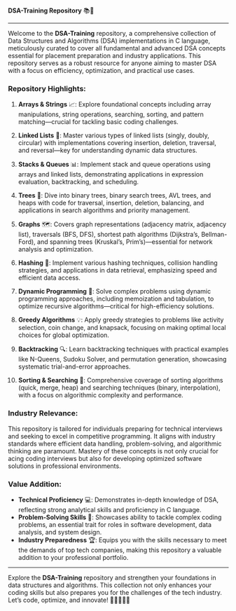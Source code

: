 **DSA-Training Repository** 📚🚀

---

Welcome to the **DSA-Training** repository, a comprehensive collection of Data Structures and Algorithms (DSA) implementations in C language, meticulously curated to cover all fundamental and advanced DSA concepts essential for placement preparation and industry applications. This repository serves as a robust resource for anyone aiming to master DSA with a focus on efficiency, optimization, and practical use cases.

### Repository Highlights:

1. **Arrays & Strings** 📈: Explore foundational concepts including array manipulations, string operations, searching, sorting, and pattern matching—crucial for tackling basic coding challenges.

2. **Linked Lists** 🔗: Master various types of linked lists (singly, doubly, circular) with implementations covering insertion, deletion, traversal, and reversal—key for understanding dynamic data structures.

3. **Stacks & Queues** 📊: Implement stack and queue operations using arrays and linked lists, demonstrating applications in expression evaluation, backtracking, and scheduling.

4. **Trees** 🌳: Dive into binary trees, binary search trees, AVL trees, and heaps with code for traversal, insertion, deletion, balancing, and applications in search algorithms and priority management.

5. **Graphs** 🗺️: Covers graph representations (adjacency matrix, adjacency list), traversals (BFS, DFS), shortest path algorithms (Dijkstra’s, Bellman-Ford), and spanning trees (Kruskal’s, Prim’s)—essential for network analysis and optimization.

6. **Hashing** 🔑: Implement various hashing techniques, collision handling strategies, and applications in data retrieval, emphasizing speed and efficient data access.

7. **Dynamic Programming** 🎯: Solve complex problems using dynamic programming approaches, including memoization and tabulation, to optimize recursive algorithms—critical for high-efficiency solutions.

8. **Greedy Algorithms** 💡: Apply greedy strategies to problems like activity selection, coin change, and knapsack, focusing on making optimal local choices for global optimization.

9. **Backtracking** 🔍: Learn backtracking techniques with practical examples like N-Queens, Sudoku Solver, and permutation generation, showcasing systematic trial-and-error approaches.

10. **Sorting & Searching** 🔎: Comprehensive coverage of sorting algorithms (quick, merge, heap) and searching techniques (binary, interpolation), with a focus on algorithmic complexity and performance.

### Industry Relevance:

This repository is tailored for individuals preparing for technical interviews and seeking to excel in competitive programming. It aligns with industry standards where efficient data handling, problem-solving, and algorithmic thinking are paramount. Mastery of these concepts is not only crucial for acing coding interviews but also for developing optimized software solutions in professional environments.

### Value Addition:

- **Technical Proficiency** 💻: Demonstrates in-depth knowledge of DSA, reflecting strong analytical skills and proficiency in C language.
- **Problem-Solving Skills** 🧩: Showcases ability to tackle complex coding problems, an essential trait for roles in software development, data analysis, and system design.
- **Industry Preparedness** 🏆: Equips you with the skills necessary to meet the demands of top tech companies, making this repository a valuable addition to your professional portfolio.

---

Explore the **DSA-Training** repository and strengthen your foundations in data structures and algorithms. This collection not only enhances your coding skills but also prepares you for the challenges of the tech industry. Let’s code, optimize, and innovate! 🚀👩‍💻👨‍💻
